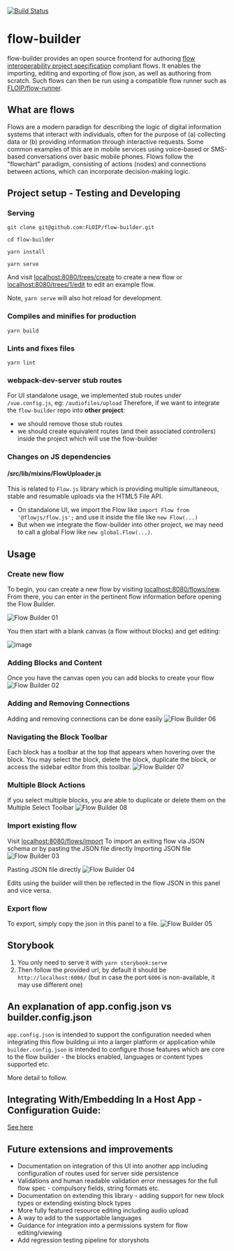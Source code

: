 [![Build Status](https://travis-ci.com/FLOIP/flow-builder.svg?branch=master)](https://travis-ci.com/FLOIP/flow-builder)

# flow-builder

flow-builder provides an open source frontend for authoring [flow interoperability project specification](https://floip.gitbook.io/flow-specification/) compliant flows. It enables the importing, editing and exporting of flow json, as well as authoring from scratch. Such flows can then be run using a compatible flow runner such as [FLOIP/flow-runner](https://github.com/FLOIP/flow-runner).

## What are flows

Flows are a modern paradign for describing the logic of digital information systems that interact with individuals,
often for the purpose of (a) collecting data or (b) providing information through interactive requests. Some common examples of this are in mobile services using voice-based or SMS-based conversations over basic mobile phones. Flows follow the "flowchart" paradigm, consisting of actions (nodes) and connections between actions, which can incorporate decision-making logic.

## Project setup - Testing and Developing
### Serving
```
git clone git@github.com:FLOIP/flow-builder.git

cd flow-builder

yarn install

yarn serve
```

And visit [localhost:8080/trees/create](http://localhost:8080/trees/create) to create a new flow or [localhost:8080/trees/1/edit](http://localhost:8080/trees/1/edit) to edit an example flow.

Note, `yarn serve` will also hot reload for development.

### Compiles and minifies for production
```
yarn build
```

### Lints and fixes files
```
yarn lint
```

### webpack-dev-server stub routes

For UI standalone usage, we implemented stub routes under `/vue.config.js`, eg: `/audiofiles/upload`
Therefore, if we want to integrate the `flow-builder` repo into **other project**:
- we should remove those stub routes
- we should create equivalent routes (and their associated controllers) inside the project which will use the flow-builder

### Changes on JS dependencies
#### /src/lib/mixins/FlowUploader.js
This is related to `Flow.js` library which is providing multiple simultaneous, stable and resumable uploads via the HTML5 File API.
- On standalone UI, we import the Flow like `import Flow from '@flowjs/flow.js';` and use it inside the file like `new Flow(...)`
- But when we integrate the flow-builder into other project, we may need to call a global Flow like `new global.Flow(...)`.

## Usage

### Create new flow

To begin, you can create a new flow by visiting [localhost:8080/flows/new](http://localhost:8080/flows/new). From there, you can enter in the pertinent flow information before opening the Flow Builder.

![Flow Builder 01](https://user-images.githubusercontent.com/88047281/127215173-d2927606-f89d-4d85-a10a-6a6fd53965d9.gif)

You then start with a blank canvas (a flow without blocks) and get editing:

![image](https://user-images.githubusercontent.com/88047281/127185140-b9583be3-e141-46b6-bf3d-68efa1b9e9f7.png)

### Adding Blocks and Content

Once you have the canvas open you can add blocks to create your flow
![Flow Builder 02](https://user-images.githubusercontent.com/88047281/127217649-179e2890-312c-409f-b249-a86388c6398f.gif)

### Adding and Removing Connections

Adding and removing connections can be done easily
![Flow Builder 06](https://user-images.githubusercontent.com/88047281/127220321-0c198f8b-07a2-40ed-8068-358a2507d92d.gif)

### Navigating the Block Toolbar

Each block has a toolbar at the top that appears when hovering over the block. You may select the block, delete the block, duplicate the block, or access the sidebar editor from this toolbar.
![Flow Builder 07](https://user-images.githubusercontent.com/88047281/127221002-4980c272-02fa-456f-bdda-007b50c73741.gif)

### Multiple Block Actions

If you select multiple blocks, you are able to duplicate or delete them on the Multiple Select Toolbar
![Flow Builder 08](https://user-images.githubusercontent.com/88047281/127223671-2f6ea1c4-3038-406b-9bbf-465d0e2c6cdc.gif)

### Import existing flow

Visit [localhost:8080/flows/import](http://localhost:8080/flows/import) To import an exiting flow via JSON schema or by pasting the JSON file directly
Importing JSON file
![Flow Builder 03](https://user-images.githubusercontent.com/88047281/127219526-84e0e468-c5ed-4dfb-8bca-8e6a5a9c4433.gif)

Pasting JSON file directly
![Flow Builder 04](https://user-images.githubusercontent.com/88047281/127219180-3a9ed00f-3c0e-4580-96c2-aa373bdbfa40.gif)

Edits using the builder will then be reflected in the flow JSON in this panel and vice versa.

### Export flow

To export, simply copy the json in this panel to a file. 
![Flow Builder 05](https://user-images.githubusercontent.com/88047281/127219771-0ea1deaf-545f-4329-ae09-5a1dee3cd56c.gif)

## Storybook

1. You only need to serve it with `yarn storybook:serve`
2. Then follow the provided url, by default it should be `http://localhost:6006/` (but in case the port `6006` is non-available, it may use different one)

## An explanation of app.config.json vs builder.config.json

`app.config.json` is intended to support the configuration needed when integrating this flow building ui into a larger platform or application while `builder.config.json` is intended to configure those features which are core to the flow builder - the blocks enabled, languages or content types supported etc.

More detail to follow.

## Integrating With/Embedding In a Host App - Configuration Guide:

[See here](https://github.com/FLOIP/flow-builder/blob/master/docs/BUILDER_INTEGRATION.md)

## Future extensions and improvements

- Documentation on integration of this UI into another app including configuration of routes used for server side persistence
- Validations and human readable validation error messages for the full flow spec - compulsory fields, string formats etc.
- Documentation on extending this library - adding support for new block types or extending existing block types
- More fully featured resource editing including audio upload
- A way to add to the supportable languages
- Guidance for integration into a permissions system for flow editing/viewing
- Add regression testing pipeline for storyshots
